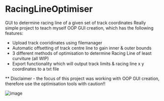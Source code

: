 # RacingLineOptimiser
GUI to determine racing line of a given set of track coordinates
Really simple project to teach myself OOP GUI creation, which has the following features:
- Upload track cooridinates using filemanager
- Automatic offsetting of track centre line to gain inner & outer bounds
- 3 different methods of optimisation to determine Racing Line of least curviture (all WIP)
- Export functionality which will output track limits & racing line x y coordinates to a txt file

** Disclaimer - the focus of this project was working with OOP GUI creation, therefore use the optimisation tools with caution!!

![image](https://github.com/jonnyjamison/RacingLineOptimiser/assets/61748193/18785c0e-5038-4c07-9f7c-4242e31a1855)



